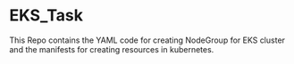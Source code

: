 # EKS_Task
This Repo contains the YAML code for creating NodeGroup for EKS cluster and the manifests for creating resources in kubernetes.
